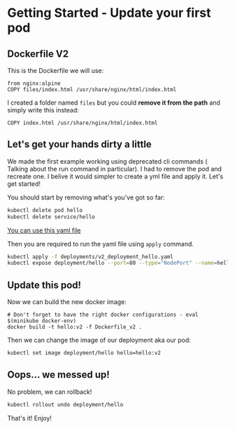# Getting Started - Update your first pod

## Dockerfile V2

This is the Dockerfile we will use:

```dockerfiles
from nginx:alpine
COPY files/index.html /usr/share/nginx/html/index.html
```

I created a folder named `files` but you could **remove it from the path** and simply write this instead:

`COPY index.html /usr/share/nginx/html/index.html`

## Let's get your hands dirty a little

We made the first example working using deprecated cli commands ( Talking about the run command in particular). I had to remove the pod and recreate one. I belive it would simpler to create a yml file and apply it. Let's get started! 

You should start by removing what's you've got so far:

```bash
kubectl delete pod hello
kubectl delete service/hello
```

[You can use this yaml file](deployments/v2_deployment_hello.yaml)

Then you are required to run the yaml file using `apply` command.

```bash
kubectl apply -f deployments/v2_deployment_hello.yaml
kubectl expose deployment/hello --port=80 --type="NodePort" --name=hello
```

## Update this pod!

Now we can build the new docker image:

```dockerfiles
# Don't forget to have the right docker configurations - eval $(minikube docker-env)
docker build -t hello:v2 -f Dockerfile_v2 .
```

Then we can change the image of our deployment aka our pod:
```bash
kubectl set image deployment/hello hello=hello:v2
```

## Oops... we messed up!

No problem, we can rollback!

```bash
kubectl rollout undo deployment/hello
```

That's it! Enjoy!
